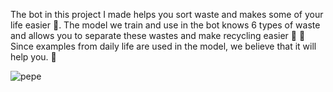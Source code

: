 The bot in this project I made helps you sort waste and makes some of your life easier 🙂. 
The model we train and use in the bot knows 6 types of waste and allows you to separate these wastes and make recycling easier 🤗 
🚀 Since examples from daily life are used in the model, we believe that it will help you. 🚀

![pepe](https://github.com/user-attachments/assets/3f3e93f6-4987-4ee5-9150-41b4ad144961)
